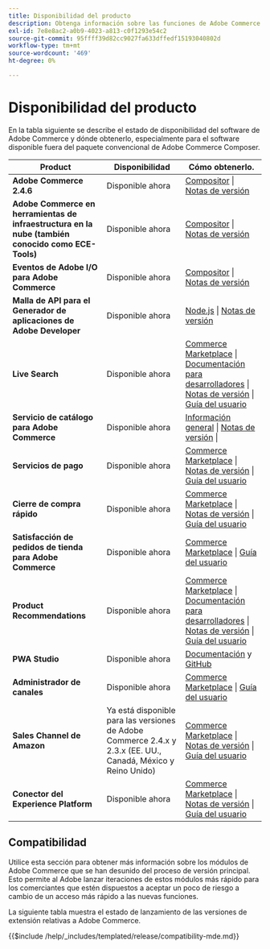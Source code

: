 ```yaml
---
title: Disponibilidad del producto
description: Obtenga información sobre las funciones de Adobe Commerce disponibles actualmente, cómo acceder a ellas y comprobar su compatibilidad con versiones específicas de Adobe Commerce.
exl-id: 7e8e8ac2-a0b9-4023-a813-c0f1293e54c2
source-git-commit: 95ffff39d82cc9027fa633dffedf15193040802d
workflow-type: tm+mt
source-wordcount: '469'
ht-degree: 0%

---
```


# Disponibilidad del producto

En la tabla siguiente se describe el estado de disponibilidad del software de Adobe Commerce y dónde obtenerlo, especialmente para el software disponible fuera del paquete convencional de Adobe Commerce Composer.

| Product | Disponibilidad | Cómo obtenerlo. |
|-|-|-|
| **Adobe Commerce 2.4.6** | Disponible ahora | [Compositor](../installation/composer.md) \| [Notas de versión](https://experienceleague.adobe.com/docs/commerce-operations/release/notes/adobe-commerce/2-4-6.html) |
| **Adobe Commerce en herramientas de infraestructura en la nube (también conocido como ECE-Tools)** | Disponible ahora | [Compositor](https://experienceleague.adobe.com/docs/commerce-cloud-service/user-guide/dev-tools/ece-tools/update-package.html) \| [Notas de versión](https://experienceleague.adobe.com/docs/commerce-cloud-service/user-guide/release-notes/cloud-tools-suite.html) |
| **Eventos de Adobe I/O para Adobe Commerce** | Disponible ahora | [Compositor](https://developer.adobe.com/commerce/events/get-started/installation/) \| [Notas de versión](https://developer.adobe.com/commerce/events/get-started/release-notes/) |
| **Malla de API para el Generador de aplicaciones de Adobe Developer** | Disponible ahora | [Node.js](https://developer.adobe.com/graphql-mesh-gateway/gateway/getting-started/) \| [Notas de versión](https://developer.adobe.com/graphql-mesh-gateway/gateway/release-notes/) |
| **Live Search** | Disponible ahora | [Commerce Marketplace](https://marketplace.magento.com/magento-live-search.html) \| [Documentación para desarrolladores](https://developer.adobe.com/commerce/services/live-search/) \| [Notas de versión](https://experienceleague.adobe.com/docs/commerce-merchant-services/live-search/release-notes.html) \| [Guía del usuario](https://experienceleague.adobe.com/docs/commerce-merchant-services/live-search/overview.html) |
| **Servicio de catálogo para Adobe Commerce** | Disponible ahora | [Información general](https://experienceleague.adobe.com/docs/commerce-merchant-services/catalog-service/guide-overview.html) \| [Notas de versión](https://experienceleague.adobe.com/docs/commerce-merchant-services/catalog-service/release-notes.html?lang=en) \| |
| **Servicios de pago** | Disponible ahora | [Commerce Marketplace](https://marketplace.magento.com/magento-payment-services.html) \| [Notas de versión](https://experienceleague.adobe.com/docs/commerce-merchant-services/payment-services/release-notes.html) \| [Guía del usuario](https://experienceleague.adobe.com/docs/commerce-merchant-services/payment-services/guide-overview.html) |
| **Cierre de compra rápido** | Disponible ahora | [Commerce Marketplace](https://marketplace.magento.com/magento-quick-checkout.html) \| [Notas de versión](https://experienceleague.adobe.com/docs/commerce-merchant-services/quick-checkout/release-notes.html) \| [Guía del usuario](https://experienceleague.adobe.com/docs/commerce-merchant-services/quick-checkout/overview.html) |
| **Satisfacción de pedidos de tienda para Adobe Commerce** | Disponible ahora | [Commerce Marketplace](https://marketplace.magento.com/store-fulfillment-magento-walmart.html) \| [Guía del usuario](https://experienceleague.adobe.com/docs/commerce-merchant-services/store-fulfillment/introduction.html) |
| **Product Recommendations** | Disponible ahora | [Commerce Marketplace](https://marketplace.magento.com/magento-product-recommendations.html) \| [Documentación para desarrolladores](https://devdocs.magento.com/recommendations/product-recs.html) \| [Notas de versión](https://experienceleague.adobe.com/docs/commerce-merchant-services/product-recommendations/release-notes.html) \| [Guía del usuario](https://experienceleague.adobe.com/docs/commerce-merchant-services/product-recommendations/overview.html) |
| **PWA Studio** | Disponible ahora | [Documentación](https://developer.adobe.com/commerce/pwa-studio/) y [GitHub](https://github.com/magento/pwa-studio) |
| **Administrador de canales** | Disponible ahora | [Commerce Marketplace](https://marketplace.magento.com/magento-channel-manager.html) \| [Guía del usuario](https://experienceleague.adobe.com/docs/commerce-channels/channel-manager/intro-to-channel-manager/overview.html) |
| **Sales Channel de Amazon** | Ya está disponible para las versiones de Adobe Commerce 2.4.x y 2.3.x (EE. UU., Canadá, México y Reino Unido) | [Commerce Marketplace](https://marketplace.magento.com/magento-module-amazon.html) \| [Notas de versión](https://experienceleague.adobe.com/docs/commerce-channels/amazon/release-notes.html) \| [Guía del usuario](https://experienceleague.adobe.com/docs/commerce-channels/amazon/overview.html) |
| **Conector del Experience Platform** | Disponible ahora | [Commerce Marketplace](https://marketplace.magento.com/magento-experience-platform-connector.html) \| [Notas de versión](https://experienceleague.adobe.com/docs/commerce-merchant-services/experience-platform-connector/release-notes.html?lang=en) \| [Guía del usuario](https://experienceleague.adobe.com/docs/commerce-merchant-services/experience-platform-connector/overview.html?lang=en) |

## Compatibilidad

Utilice esta sección para obtener más información sobre los módulos de Adobe Commerce que se han desunido del proceso de versión principal. Esto permite al Adobe lanzar iteraciones de estos módulos más rápido para los comerciantes que estén dispuestos a aceptar un poco de riesgo a cambio de un acceso más rápido a las nuevas funciones.

La siguiente tabla muestra el estado de lanzamiento de las versiones de extensión relativas a Adobe Commerce.

{{$include /help/_includes/templated/release/compatibility-mde.md}}

